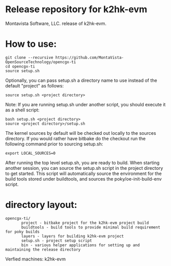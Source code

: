 # Release repository for k2hk-evm

Montavista Software, LLC. release of k2hk-evm. 

How to use:
==========
```
git clone --recursive https://github.com/MontaVista-OpenSourceTechnology/opencgx-ti
cd opencgx-ti
source setup.sh
```
Optionally, you can pass setup.sh a directory name to use instead of the
default "project" as follows:

```
source setup.sh <project directory>
```
Note: If you are running setup.sh under another script, you should execute it
as a shell script:

```
bash setup.sh <project directory>
source <project directory>/setup.sh
```
The kernel sources by default will be checked out locally to the sources
directory. If you would rather have bitbake do the checkout run the following
command prior to sourcing setup.sh:

```
export LOCAL_SOURCES=0
```

After running the top level setup.sh, you are ready to build. When starting
another session, you can source the setup.sh script in the project directory
to get started. This script will automatically source the environment for
the build tools stored under buildtools, and sources the 
poky/oe-init-build-env script.

directory layout:
================
```
opencgx-ti/
       project - bitbake project for the k2hk-evm project build
       buildtools - build tools to provide minimal build requirement for poky builds
       layers - layers for building k2hk-evm project
       setup.sh - project setup script
       bin - various helper applications for setting up and maintaining the release directory
```

Verfied machines: k2hk-evm 
